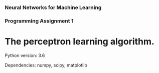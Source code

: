 ### Neural Networks for Machine Learning
### Programming Assignment 1
# The perceptron learning algorithm.

Python version: 3.6

Dependencies: numpy, scipy, matplotlib
